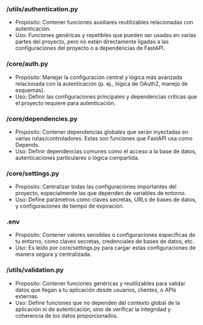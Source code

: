 ### /utils/authentication.py

- Propósito: Contener funciones auxiliares reutilizables relacionadas con autenticación.
- Uso: Funciones genéricas y repetibles que pueden ser usadas en varias partes del proyecto, pero no están directamente ligadas a las configuraciones del proyecto o a dependencias de FastAPI.

### /core/auth.py

- Propósito: Manejar la configuración central y lógica más avanzada relacionada con la autenticación (p. ej., lógica de OAuth2, manejo de esquemas).
- Uso: Definir las configuraciones principales y dependencias críticas que el proyecto requiere para autenticación.

### /core/dependencies.py

- Propósito: Contener dependencias globales que serán inyectadas en varias rutas/controladores. Estas son funciones que FastAPI usa como Depends.
- Uso: Definir dependencias comunes como el acceso a la base de datos, autenticaciones particulares o lógica compartida.

### /core/settings.py

- Propósito: Centralizar todas las configuraciones importantes del proyecto, especialmente las que dependen de variables de entorno.
- Uso: Define parámetros como claves secretas, URLs de bases de datos, y configuraciones de tiempo de expiración.

### .env
- Propósito: Contener valores sensibles o configuraciones específicas de tu entorno, como claves secretas, credenciales de bases de datos, etc.
- Uso: Es leído por core/settings.py para cargar estas configuraciones de manera segura y centralizada.

### /utils/validation.py
- Proposito: Contener funciones genéricas y reutilizables para validar datos que llegan a tu aplicación desde usuarios, clientes, o APIs externas. 
- Uso: Define funciones que no dependen del contexto global de la aplicación ni de autenticación, sino de verificar la integridad y coherencia de los datos proporcionados.